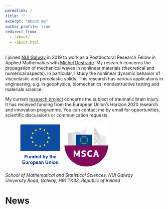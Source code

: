 ```yaml
---
permalink: /
title: ""
excerpt: "About me"
author_profile: true
redirect_from: 
  - /about/
  - /about.html
---
```


I joined [NUI Galway](http://www.nuigalway.ie/our-research/people/mathematics-statistics-and-applied-mathematics/haroldberjamin/) in 2019 to work as a Postdoctoral Research Fellow in Applied Mathematics with [Michel Destrade](http://www.maths.nuigalway.ie/~destrade/). My research concerns the propagation of mechanical waves in nonlinear materials (theoretical and numerical aspects). In particular, I study the nonlinear dynamic behavior of viscoelastic and poroelastic solids. This research has various applications in engineering, e.g. in geophysics, biomechanics, nondestructive testing and materials science.

My current [research project](https://cordis.europa.eu/project/id/101023950) concerns the subject of traumatic brain injury. It has received funding from the European Union’s Horizon 2020 research and innovation programme. You can contact me by email for opportunities, scientific discussions or communication requests.

<figure>
  <img src='/images/Logo_EU_V.png' alt="EU emblem" width="143" height="143" alt="EU Funding">
  <img src='/images/Logo_MC.png' alt="MSCA logo" width="143" height="143" alt="MSCA">
</figure>

<address>
School of Mathematical and Statistical Sciences, NUI Galway<br>
University Road, Galway, H91 TK33, Republic of Ireland<br>
</address>

News
======